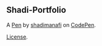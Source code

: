 Shadi-Portfolio
---------------


A [Pen](https://codepen.io/shadimanafi/pen/WNyJdwG) by [shadimanafi](https://codepen.io/shadimanafi) on [CodePen](https://codepen.io).

[License](https://codepen.io/license/pen/WNyJdwG).